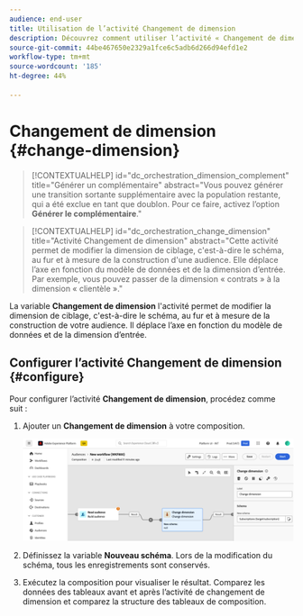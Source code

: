 ```yaml
---
audience: end-user
title: Utilisation de l’activité Changement de dimension
description: Découvrez comment utiliser l’activité « Changement de dimension ».
source-git-commit: 44be467650e2329a1fce6c5adb6d266d94efd1e2
workflow-type: tm+mt
source-wordcount: '185'
ht-degree: 44%

---
```



# Changement de dimension {#change-dimension}

>[!CONTEXTUALHELP]
>id="dc_orchestration_dimension_complement"
>title="Générer un complémentaire"
>abstract="Vous pouvez générer une transition sortante supplémentaire avec la population restante, qui a été exclue en tant que doublon. Pour ce faire, activez l’option **Générer le complémentaire**."

>[!CONTEXTUALHELP]
>id="dc_orchestration_change_dimension"
>title="Activité Changement de dimension"
>abstract="Cette activité permet de modifier la dimension de ciblage, c&#39;est-à-dire le schéma, au fur et à mesure de la construction d&#39;une audience. Elle déplace l’axe en fonction du modèle de données et de la dimension d’entrée. Par exemple, vous pouvez passer de la dimension « contrats » à la dimension « clientèle »."

La variable **Changement de dimension** l&#39;activité permet de modifier la dimension de ciblage, c&#39;est-à-dire le schéma, au fur et à mesure de la construction de votre audience. Il déplace l’axe en fonction du modèle de données et de la dimension d’entrée. <!--[Learn more on targeting dimensions](../../audience/about-recipients.md#targeting-dimensions)-->

## Configurer l’activité Changement de dimension {#configure}

Pour configurer l’activité **Changement de dimension**, procédez comme suit :

1. Ajouter un **Changement de dimension** à votre composition.

   ![](../assets/change-dimension.png)

1. Définissez la variable **Nouveau schéma**. Lors de la modification du schéma, tous les enregistrements sont conservés.

1. Exécutez la composition pour visualiser le résultat. Comparez les données des tableaux avant et après l’activité de changement de dimension et comparez la structure des tableaux de composition.

<!--
## Example {#example}

In this example, we want to send an SMS delivery to all the profiles who have made a purchase. To do this, we first use a **[!UICONTROL Build audience]** activity linked to a custom "Purchase" targeting dimension to target all purchases that occurred.

We then use a **[!UICONTROL Change dimension]** activity to switch the workflow targeting dimension to "Recipients". This allows us to be able to target the recipients who match the query.
-->



<!-- on parle de dimension, mais dans UI "schema", va rester comme ça ?-->